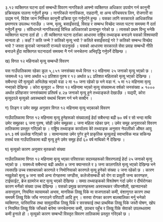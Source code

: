 ३.१२ व्यक्तिगत घटना दर्ता सम्बन्धी विवरण
नागरिकले आफ्नो व्यक्तिगत अधिकार उपयोग गर्न कानुनी प्रक्रियाहरू पालना गर्नुपर्ने हुन्छ । नागरिकले नागरिकता, राहदानी, वा अन्य परिचयपत्र लिन, रोजगारी वा उद्यम गर्न, विदेश जान निश्चित कानूनी प्रक्रिया पुरा गर्नुपर्र्ने हुन्छ । यसका लागि सरकारले आधिकारिक प्रमाणपत्र उपलब्ध गराउँछ । जन्म, मृत्यु, बसाइँसराई, विवाह र सम्बन्ध विच्छेद जस्ता घटना समयमा नै दर्ता गर्नुपर्ने हुन्छ । संविधानले नागरिकलाई विभिन्न अधिकारको प्रत्याभूत गरेको छ । त्यसको प्रथम विन्दु भनेकै व्यक्तिगत घटना दर्ता हो । ती व्यक्तिगत घटना दर्ताका आधारमा राष्ट्रिय तथ्याङ्क बनाउने यसको विश्वव्यापी मान्यता हो । कहाँ ? कति जन्मे ? कतिको मृत्यु भयो ? कतिले बसाइँसराई गरे ? कतिको सम्बन्ध विच्छेद भयो ? जस्ता कुराको जानकारी राज्यले पाउनुपर्छ । यसको आधारमा सरकारले सेवा प्रवाह सम्बन्धी नीति बनाउने हुँदा व्यक्तिगत घटनादर्ता समयमा नै गर्न जनचेतना अभिवृद्धि गर्नुपर्ने देखिन्छ ।

ख) विगत १२ महिनाको मृत्यु सम्बन्धी विवरण

यस गाउँपालिकामा रहेका कूल ५,८५१ जनसंख्या मध्ये विगत १२ महिनामा २५ जनाको मृत्यु भएको छ । जसमध्ये १३ जना अर्थात ५२ प्रतिशत पुरुष र १२ अर्थात ४८ प्रतिशत महिलाको मृत्यु भएको देखिन्छ । सबैभन्दा धेरै मृत्युको अभिलेख भएको वडा २ मा १० जना रहेको छ भने वडा नं. ५ मा १२ महिनामा मृत्यु नभएको देखिन्छ ।
कोरा मृत्युदर = विगत १२ महिनामा भएको मृत्यु संख्यामध्य वर्षको जनसंख्या × १०००
अर्थात प्रतिहजार जनसंख्यामा प्रतिवर्ष ४.२७ जनाको मृत्यु हुने तथ्याङ्कले देखाउँछ । यद्यपी, कोरा मृत्युदरले मृत्युको अवस्थाबारे यथार्थ चित्रण गर्न भने सक्दैन ।

ग) लिङ्ग र उमेर समूह अनुसार विगत १२ महिनामा मृत्यु भएकाको विवरण

गाउँपालिकामा विगत १२ महिनामा मृत्यु हुनेहरूको संख्यालाई हेर्दा सबैभन्दा बढी ७० वर्ष र सो भन्दा माथि उमेर समूहका ६ जना पुरुष, सोही उमेर समूहका ८ जना महिला रहेका छन् । उमेर समूह अनुसारको विवरण तालिकामा प्रस्तुत गरिएको छ । राष्ट्रिय तथ्याङ्क कार्यालय कोे तथ्याङ्क अनुसार नेपालीको औषत आयु ७१.३ वर्ष उल्लेख गरिएको छ । सामान्यतया उमेर पुगेर हुने प्राकृतिक मृत्युलाई स्वाभाविक मान्न सकिन्छ तसर्थ यस गाउँपालिकामा बढी मृत्यु हुने उमेर समूह हेर्दा ६० वर्ष माथिको नै देखिन्छ ।

घ) मृत्युको कारण अनुसार मृतकको संख्या

गाउँपालिकामा विगत १२ महिनामा मृत्यु भएका परिवारका सदस्यहरूको विवरणलाई हेर्दा २५ जनाको मृत्यु भएको छ । यसमध्ये सबैभन्दा बढी अर्थात ४ जना क्यान्सरले र ३ जना कालगतिले मृत्यु भएको देखिन्छ भने त्यसपछि उच्च रक्तचापको कारणले र निमोनियाको कारणले मृत्यु हुनेको संख्या २ जना रहेको छ । कारण नखुलेको मृत्यु ७ जना साथै अन्य रोगहरुमा जण्डीस, कलेजोसम्बधी को रोग वा प्रसुती जन्य कारणहरु, टाईफाईट, ब्रेज ह्यामरेज बाट मृत्यु भएको देखिन्छ । समग्र तथ्याङ्कको विश्लेषण गर्दा उमेर र दीर्घरोगका कारण मर्नेको संख्या उच्च देखिन्छ । यसको प्रमुख कारणहरूमा अस्वस्थकर जीवनशैली, खानपानको असन्तुलन, नियमित व्यायामको अभाव, मानसिक लिखु पिके मा सजगताको कमी, वंशाणुगत कारण तथा समयमै लिखु पिके जाँच नगराउने परिपाटी आदि हुन् । सरुवा रोगका कारण बालबालिका मर्नु भनेको व्यक्तिगत, पारिवारिक तथा सामुदायीक लिखु पिके र सरसफाई तथा प्राथमिक लिखु पिके जस्तै पोषण, खोप र नियमित लिखु पिके जाँचको बारेमा जनचेतनामा कमी, उपचार पहुँच र लिखु पिके सेवाको उपलब्धतामा कमी हुनाले हो । मृत्युको कारण सम्बन्धी विस्तृत विवरण तालिकामा प्रस्तुत गरिएको छ ।
